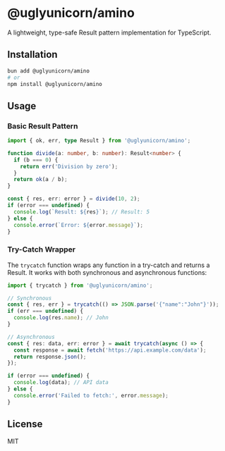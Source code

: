 # @uglyunicorn/amino

A lightweight, type-safe Result pattern implementation for TypeScript.

## Installation

```bash
bun add @uglyunicorn/amino
# or
npm install @uglyunicorn/amino
```

## Usage

### Basic Result Pattern

```typescript
import { ok, err, type Result } from '@uglyunicorn/amino';

function divide(a: number, b: number): Result<number> {
  if (b === 0) {
    return err('Division by zero');
  }
  return ok(a / b);
}

const { res, err: error } = divide(10, 2);
if (error === undefined) {
  console.log(`Result: ${res}`); // Result: 5
} else {
  console.error(`Error: ${error.message}`);
}
```

### Try-Catch Wrapper

The `trycatch` function wraps any function in a try-catch and returns a Result. It works with both synchronous and asynchronous functions:

```typescript
import { trycatch } from '@uglyunicorn/amino';

// Synchronous
const { res, err } = trycatch(() => JSON.parse('{"name":"John"}'));
if (err === undefined) {
  console.log(res.name); // John
}

// Asynchronous
const { res: data, err: error } = await trycatch(async () => {
  const response = await fetch('https://api.example.com/data');
  return response.json();
});

if (error === undefined) {
  console.log(data); // API data
} else {
  console.error('Failed to fetch:', error.message);
}
```

## License

MIT
